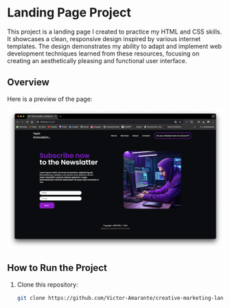 # Landing Page Project

This project is a landing page I created to practice my HTML and CSS skills. It showcases a clean, responsive design inspired by various internet templates. The design demonstrates my ability to adapt and implement web development techniques learned from these resources, focusing on creating an aesthetically pleasing and functional user interface.

## Overview

Here is a preview of the page:

![Landing Page Preview](components/images/preview-landing-page.png)

## How to Run the Project

1. Clone this repository:
   ```bash
   git clone https://github.com/Victor-Amarante/creative-marketing-landing-page.git

